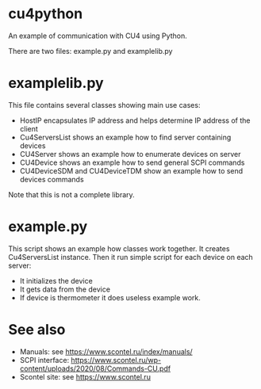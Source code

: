 # cu4python

An example of communication with CU4 using Python.

There are two files: example.py and examplelib.py

# examplelib.py

This file contains several classes showing main use cases:

* HostIP encapsulates IP address and helps determine IP address of the client
* Cu4ServersList shows an example how to find server containing devices
* CU4Server shows an example how to enumerate devices on server
* CU4Device shows an example how to send general SCPI commands
* CU4DeviceSDM and CU4DeviceTDM show an example how to send devices commands

Note that this is not a complete library.

# example.py

This script shows an example how classes work together.
It creates Cu4ServersList instance. Then it run simple script for each device on each server:
- It initializes the device
- It gets data from the device
- If device is thermometer it does useless example work.

# See also

* Manuals: see https://www.scontel.ru/index/manuals/
* SCPI interface: https://www.scontel.ru/wp-content/uploads/2020/08/Commands-CU.pdf
* Scontel site: see https://www.scontel.ru



